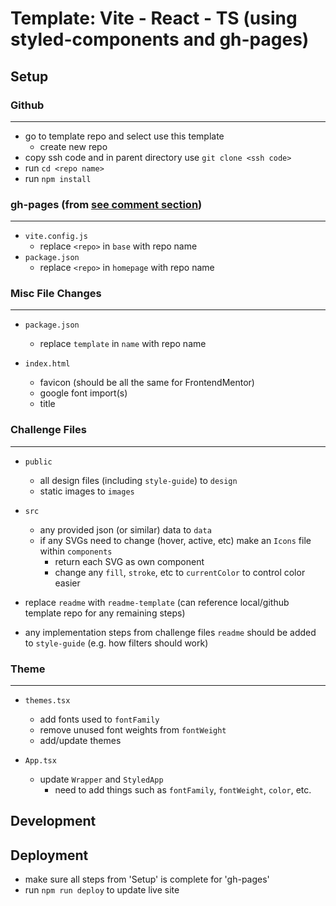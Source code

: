 # Template: Vite - React - TS (using styled-components and gh-pages)

## Setup

### Github

---

- go to template repo and select use this template
  - create new repo
- copy ssh code and in parent directory use `git clone <ssh code>`
- run `cd <repo name>`
- run `npm install`

### gh-pages (from [see comment section](https://dev.to/shashannkbawa/deploying-vite-app-to-github-pages-3ane))

---

- `vite.config.js`
  - replace `<repo>` in `base` with repo name
- `package.json`
  - replace `<repo>` in `homepage` with repo name

### Misc File Changes

---

- `package.json`
  - replace `template` in `name` with repo name
- `index.html`

  - favicon (should be all the same for FrontendMentor)
  - google font import(s)
  - title

### Challenge Files

---

- `public`

  - all design files (including `style-guide`) to `design`
  - static images to `images`

- `src`

  - any provided json (or similar) data to `data`
  - if any SVGs need to change (hover, active, etc) make an `Icons` file within `components`
    - return each SVG as own component
    - change any `fill`, `stroke`, etc to `currentColor` to control color easier

- replace `readme` with `readme-template` (can reference local/github template repo for any remaining steps)
- any implementation steps from challenge files `readme` should be added to `style-guide` (e.g. how filters should work)

### Theme

---

- `themes.tsx`

  - add fonts used to `fontFamily`
  - remove unused font weights from `fontWeight`
  - add/update themes

- `App.tsx`
  - update `Wrapper` and `StyledApp`
    - need to add things such as `fontFamily`, `fontWeight`, `color`, etc.

## Development

## Deployment

- make sure all steps from 'Setup' is complete for 'gh-pages'
- run `npm run deploy` to update live site
